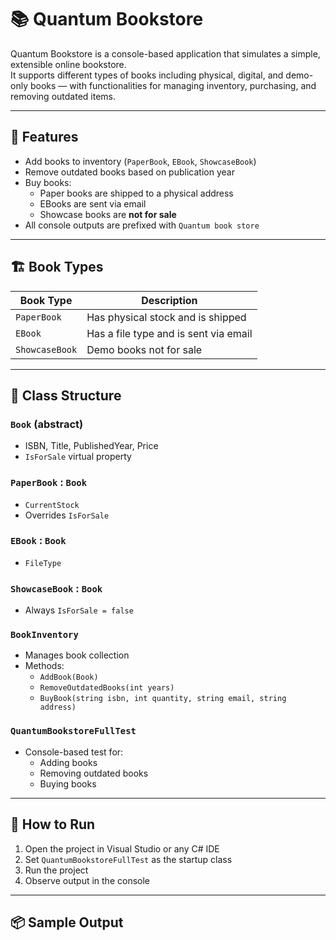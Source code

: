 # 📚 Quantum Bookstore

Quantum Bookstore is a console-based application that simulates a simple, extensible online bookstore.  
It supports different types of books including physical, digital, and demo-only books — with functionalities for managing inventory, purchasing, and removing outdated items.

---

## 🚀 Features

- Add books to inventory (`PaperBook`, `EBook`, `ShowcaseBook`)
- Remove outdated books based on publication year
- Buy books:
  - Paper books are shipped to a physical address
  - EBooks are sent via email
  - Showcase books are **not for sale**
- All console outputs are prefixed with `Quantum book store`

---

## 🏗️ Book Types

| Book Type      | Description                                     |
|----------------|-------------------------------------------------|
| `PaperBook`    | Has physical stock and is shipped               |
| `EBook`        | Has a file type and is sent via email           |
| `ShowcaseBook` | Demo books not for sale                         |

---

## 🧩 Class Structure

### `Book` (abstract)
- ISBN, Title, PublishedYear, Price
- `IsForSale` virtual property

### `PaperBook` : `Book`
- `CurrentStock`
- Overrides `IsForSale`

### `EBook` : `Book`
- `FileType`

### `ShowcaseBook` : `Book`
- Always `IsForSale = false`

### `BookInventory`
- Manages book collection
- Methods:
  - `AddBook(Book)`
  - `RemoveOutdatedBooks(int years)`
  - `BuyBook(string isbn, int quantity, string email, string address)`

### `QuantumBookstoreFullTest`
- Console-based test for:
  - Adding books
  - Removing outdated books
  - Buying books

---

## 🧪 How to Run

1. Open the project in Visual Studio or any C# IDE
2. Set `QuantumBookstoreFullTest` as the startup class
3. Run the project
4. Observe output in the console

---

## 📦 Sample Output

